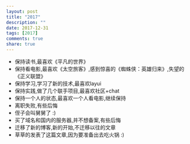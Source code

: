 ```yaml
---
layout: post
title: "2017"
description: ""
date: 2017-12-31
tags: [2017]
comments: true
share: true
---
```


- 保持读书,最喜欢《平凡的世界》
- 保持看电影,最喜欢《太空旅客》,感到惊喜的《蜘蛛侠：英雄归来》,失望的《正义联盟》
- 保持学习,学习了新的技术,最喜欢layui
- 保持实践,做了几个联手项目,最喜欢社区+chat
- 保持一个人的状态,最喜欢一个人看电影,继续保持
- 离职失败,有些后悔
- 侄子会叫舅舅了 :)
- 买了域名和国内的服务器,并不想备案,有些后悔
- 迁移了新的博客,新的开始,不迁移以往的文章
- 草草的发表了这篇文章,因为要准备出去吃火锅 :)
